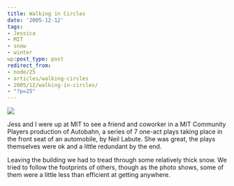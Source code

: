```yaml
---
title: Walking in Circles
date: '2005-12-12'
tags:
- Jessica
- MIT
- snow
- winter
wp:post_type: post
redirect_from:
- node/25
- articles/walking-circles
- 2005/12/walking-in-circles/
- "?p=25"
---
```


[ ![](http://static.flickr.com/20/73043769_12c3ff795b_m.jpg) ](http://www.flickr.com/photos/atomicworkshop/73043769/)

Jess and I were up at MIT to see a friend and coworker in a MIT Community Players production of Autobahn, a series of 7 one-act plays taking place in the front seat of an automobile, by Neil Labute. She was great, the plays themselves were ok and a little redundant by the end.

Leaving the building we had to tread through some relatively thick snow. We tried to follow the footprints of others, though as the photo shows, some of them were a little less than efficient at getting anywhere.
